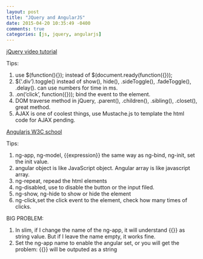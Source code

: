 ```yaml
---
layout: post
title: "JQuery and AngularJS"
date: 2015-04-20 10:35:49 -0400
comments: true
categories: [js, jquery, angularjs]
---
```


[jQuery video tutorial](https://www.youtube.com/watch?v=KkzVFB3Ba_o)

Tips:
1.  use $(function(){}); instead of $(document.ready(function({}));  
2.  $(‘.div’).toggle() instead of show(), hide(), .sideToggle(), .fadeToggle(), .delay(). can use numbers for time in ms.  
3.  .on(‘click’, function({})); bind the event to the element.
4.  DOM traverse method in jQuery, .parent(), .children(), .sibling(), .closet(), great method.
5.  AJAX is one of coolest things, use Mustache.js to template the html code for AJAX pending.

[Angularjs W3C school](http://www.w3schools.com/angular/)

Tips:
1.  ng-app, ng-model, {{expression}} the same way as ng-bind, ng-init, set the init value.  
2.  angular object is like JavaScript object. Angular array is like javascript array.  
3.  ng-repeat, repead the html elements  
4.  ng-disabled, use to disable the button or the input filed.  
5.  ng-show, ng-hide to show or hide the element  
6.  ng-click,set the click event to the element, check how many times of clicks.  

BIG PROBLEM:
1.  In slim, if I change the name of the ng-app, it will understand {{}} as string value. But if I leave the name empty, it works fine.  
2.  Set the ng-app name to enable the angular set, or you will get the problem: {{}} will be outputed as a string  



